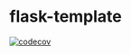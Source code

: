 # flask-template

[![codecov](https://codecov.io/gh/weak-head/flask-template/branch/master/graph/badge.svg)](https://codecov.io/gh/weak-head/flask-template)